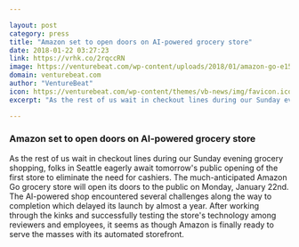 ```yaml
---

layout: post
category: press
title: "Amazon set to open doors on AI-powered grocery store"
date: 2018-01-22 03:27:23
link: https://vrhk.co/2rqccRN
image: https://venturebeat.com/wp-content/uploads/2018/01/amazon-go-e1516568130237.jpg?fit=780%2C493&strip=all
domain: venturebeat.com
author: "VentureBeat"
icon: https://venturebeat.com/wp-content/themes/vb-news/img/favicon.ico
excerpt: "As the rest of us wait in checkout lines during our Sunday evening grocery shopping, folks in Seattle eagerly await tomorrow's public opening of the first store to eliminate the need for cashiers. The much-anticipated Amazon Go grocery store will open its doors to the public on Monday, January 22nd. The AI-powered shop encountered several challenges along the way to completion which delayed its launch by almost a year. After working through the kinks and successfully testing the store's technology among reviewers and employees, it seems as though Amazon is finally ready to serve the masses with its automated storefront."

---
```


### Amazon set to open doors on AI-powered grocery store

As the rest of us wait in checkout lines during our Sunday evening grocery shopping, folks in Seattle eagerly await tomorrow's public opening of the first store to eliminate the need for cashiers. The much-anticipated Amazon Go grocery store will open its doors to the public on Monday, January 22nd. The AI-powered shop encountered several challenges along the way to completion which delayed its launch by almost a year. After working through the kinks and successfully testing the store's technology among reviewers and employees, it seems as though Amazon is finally ready to serve the masses with its automated storefront.